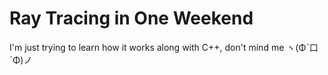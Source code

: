 # Ray Tracing in One Weekend

I'm just trying to learn how it works along with C++, don't mind me ヽ(Φˋ口ˊΦ)ノ